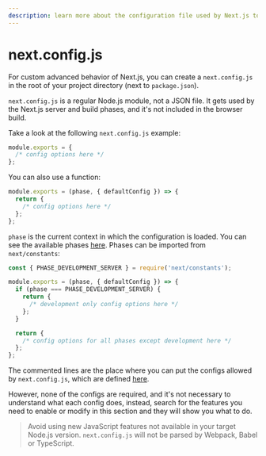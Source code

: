 ```yaml
---
description: learn more about the configuration file used by Next.js to handle your application.
---
```


# next.config.js

For custom advanced behavior of Next.js, you can create a `next.config.js` in the root of your project directory (next to `package.json`).

`next.config.js` is a regular Node.js module, not a JSON file. It gets used by the Next.js server and build phases, and it's not included in the browser build.

Take a look at the following `next.config.js` example:

```js
module.exports = {
  /* config options here */
};
```

You can also use a function:

```js
module.exports = (phase, { defaultConfig }) => {
  return {
    /* config options here */
  };
};
```

`phase` is the current context in which the configuration is loaded. You can see the available phases [here](https://github.com/zeit/next.js/blob/canary/packages/next/next-server/lib/constants.ts#L1-L4). Phases can be imported from `next/constants`:

```js
const { PHASE_DEVELOPMENT_SERVER } = require('next/constants');

module.exports = (phase, { defaultConfig }) => {
  if (phase === PHASE_DEVELOPMENT_SERVER) {
    return {
      /* development only config options here */
    };
  }

  return {
    /* config options for all phases except development here */
  };
};
```

The commented lines are the place where you can put the configs allowed by `next.config.js`, which are defined [here](https://github.com/zeit/next.js/blob/canary/packages/next/next-server/server/config.ts#L12-L63).

However, none of the configs are required, and it's not necessary to understand what each config does, instead, search for the features you need to enable or modify in this section and they will show you what to do.

> Avoid using new JavaScript features not available in your target Node.js version. `next.config.js` will not be parsed by Webpack, Babel or TypeScript.
